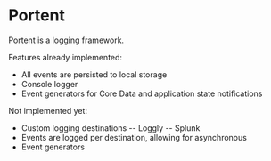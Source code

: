 # Portent

Portent is a logging framework.

Features already implemented:
- All events are persisted to local storage
- Console logger
- Event generators for Core Data and application state notifications

Not implemented yet:
- Custom logging destinations
-- Loggly
-- Splunk
- Events are logged per destination, allowing for asynchronous 
- Event generators
